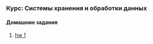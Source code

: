 ### Курс: Системы хранения и обработки данных

#### Домашние задания

1. [hw 1](./hws/hw_1/README.MD)